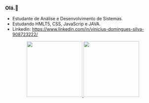 ### Olá.👋

- Estudante de Análise e Desenvolvimento de Sistemas.
- Estudando HMLT5, CSS, JavaScrip e JAVA.
- Linkedin: https://www.linkedin.com/in/vinicius-domingues-silva-908723222/

<div align="center">
  <a href="https://github.com/ViniciusDSS">
  <img height="180em" src="https://github-readme-stats.vercel.app/api?username=ViniciusDSS&show_icons=false&theme=tokyonight&include_all_commits=true&count_private=true"/>
  <img height="180em" src="https://github-readme-stats.vercel.app/api/top-langs/?username=ViniciusDSS&layout=compact&langs_count=7&theme=tokyonight"/>
</div>
